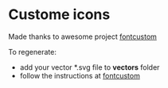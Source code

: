 Custome icons
=============

Made thanks to awesome project [fontcustom](https://github.com/FontCustom/fontcustom) 

To regenerate:    
 
* add your vector *.svg file to **vectors** folder
* follow the instructions at [fontcustom](https://github.com/FontCustom/)


